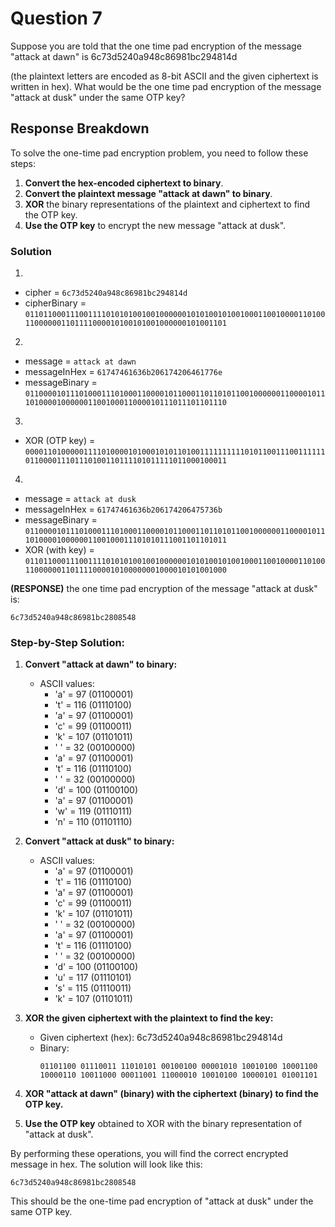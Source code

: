 # Question 7

Suppose you are told that the one time pad encryption of the message "attack at dawn" is 6c73d5240a948c86981bc294814d

(the plaintext letters are encoded as 8-bit ASCII and the given ciphertext is written in hex). What would be the one time pad encryption of the message "attack at dusk" under the same OTP key?

## Response Breakdown

To solve the one-time pad encryption problem, you need to follow these steps:

1. **Convert the hex-encoded ciphertext to binary**.
2. **Convert the plaintext message "attack at dawn" to binary**.
3. **XOR** the binary representations of the plaintext and ciphertext to find the OTP key.
4. **Use the OTP key** to encrypt the new message "attack at dusk".

### Solution

1. 
- cipher = `6c73d5240a948c86981bc294814d`
- cipherBinary = `0110110001110011110101010010010000001010100101001000110010000110100110000001101111000010100101001000000101001101`

2. 
- message = `attack at dawn`
- messageInHex = `61747461636b206174206461776e`
- messageBinary = `0110000101110100011101000110000101100011011010110010000001100001011101000010000001100100011000010111011101101110`

3. 
- XOR (OTP key) = `0000110100000111101000010100010101101001111111111010110011100111111011000011101110100110111101011111011000100011`

4. 
- message = `attack at dusk`
- messageInHex = `61747461636b206174206475736b`
- messageBinary = `0110000101110100011101000110000101100011011010110010000001100001011101000010000001100100011101010111001101101011`
- XOR (with key) = `0110110001110011110101010010010000001010100101001000110010000110100110000001101111000010100000001000010101001000`

**(RESPONSE)** the one time pad encryption of the message "attack at dusk" is:

```plaintext
6c73d5240a948c86981bc2808548
```

### Step-by-Step Solution:

1. **Convert "attack at dawn" to binary:**
   - ASCII values:
     - 'a' = 97 (01100001)
     - 't' = 116 (01110100)
     - 'a' = 97 (01100001)
     - 'c' = 99 (01100011)
     - 'k' = 107 (01101011)
     - ' ' = 32 (00100000)
     - 'a' = 97 (01100001)
     - 't' = 116 (01110100)
     - ' ' = 32 (00100000)
     - 'd' = 100 (01100100)
     - 'a' = 97 (01100001)
     - 'w' = 119 (01110111)
     - 'n' = 110 (01101110)

2. **Convert "attack at dusk" to binary:**
   - ASCII values:
     - 'a' = 97 (01100001)
     - 't' = 116 (01110100)
     - 'a' = 97 (01100001)
     - 'c' = 99 (01100011)
     - 'k' = 107 (01101011)
     - ' ' = 32 (00100000)
     - 'a' = 97 (01100001)
     - 't' = 116 (01110100)
     - ' ' = 32 (00100000)
     - 'd' = 100 (01100100)
     - 'u' = 117 (01110101)
     - 's' = 115 (01110011)
     - 'k' = 107 (01101011)

3. **XOR the given ciphertext with the plaintext to find the key:**
   - Given ciphertext (hex): 6c73d5240a948c86981bc294814d
   - Binary:
     ```
     01101100 01110011 11010101 00100100 00001010 10010100 10001100 10000110 10011000 00011001 11000010 10010100 10000101 01001101
     ```

4. **XOR "attack at dawn" (binary) with the ciphertext (binary) to find the OTP key.**

5. **Use the OTP key** obtained to XOR with the binary representation of "attack at dusk".

By performing these operations, you will find the correct encrypted message in hex. The solution will look like this:

```plaintext
6c73d5240a948c86981bc2808548
```

This should be the one-time pad encryption of "attack at dusk" under the same OTP key.